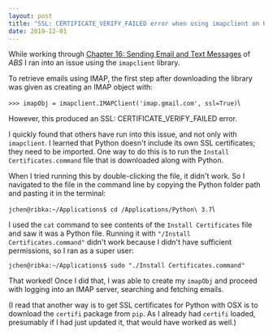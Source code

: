 ```yaml
---
layout: post
title: "SSL: CERTIFICATE_VERIFY_FAILED error when using imapclient on OSX"
date: 2019-12-01
---
```


While working through [Chapter 16: Sending Email and Text Messages](https://automatetheboringstuff.com/chapter16/) of *ABS* I ran into an issue using the `imapclient` library. 

To retrieve emails using IMAP, the first step after downloading the library was given as creating an IMAP object with:

`>>> imapObj = imapclient.IMAPClient('imap.gmail.com', ssl=True)`\\

However, this produced an SSL: CERTIFICATE_VERIFY_FAILED error.

I quickly found that others have run into this issue, and not only with `imapclient`. I learned that Python doesn't include its own SSL certificates; they need to be imported. One way to do this is to run the `Install Certificates.command` file that is downloaded along with Python.

When I tried running this by double-clicking the file, it didn't work. So I navigated to the file in the command line by copying the Python folder path and pasting it in the terminal: 

`jchen@ribka:~/Applications$ cd /Applications/Python\ 3.7`\\

I used the `cat` command to see contents of the `Install Certificates` file and saw it was a Python file. Running it with `"/Install Certificates.command"` didn't work because I didn't have sufficient permissions, so I ran as a super user:

`jchen@ribka:~/Applications$ sudo "./Install Certificates.command"`

That worked! Once I did that, I was able to create my `imapObj` and proceed with logging into an IMAP server, searching and fetching emails. 

(I read that another way is to get SSL certificates for Python with OSX is to download the `certifi` package from `pip`. As I already had `certifi` loaded, presumably if I had just updated it, that would have worked as well.)
